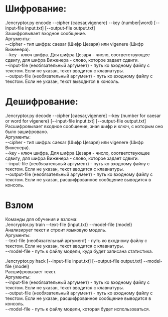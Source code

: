 # Шифрование:  
./encryptor.py encode --cipher {caesar,vigenere} --key {number|word} [--input-file input.txt] [--output-file output.txt]  
Зашифровывает входное сообщение.  
Аргументы:  
--cipher - тип шифра: caesar (Шифр Цезаря) или vigenere (Шифр Виженера).  
--key - ключ шифра. Для шифра Цезаря - число, соответствующее сдвигу, для шифра Виженера - слово, которое задает сдвиги.  
--input-file (необязательный аргумент) - путь ко входному файлу с текстом. Если не указан, текст вводится с клавиатуры.  
--output-file (необязательный аргумент) - путь ко входному файлу с текстом. Если не указан, текст выводится в консоль.  

# Дешифрование:    
./encryptor.py decode --cipher [caesar,vigenere] --key {number for caesar or word for vigenere} [--input-file input.txt] [--output-file output.txt]  
Расшифровывает входное сообщение, зная шифр и ключ, с которым оно было зашифровано.  
Аргументы:  
--cipher - тип шифра: caesar (Шифр Цезаря) или vigenere (Шифр Виженера).  
--key - ключ шифра. Для шифра Цезаря - число, соответствующее сдвигу, для шифра Виженера - слово, которое задает сдвиги.  
--input-file (необязательный аргумент) - путь ко входному файлу с текстом. Если не указан, текст вводится с клавиатуры.  
--output-file (необязательный аргумент) - путь ко входному файлу с текстом. Если не указан, расшифрованное сообщение выводится в консоль.  
# Взлом
Команды для обучения и взлома:  
./encryptor.py train --text-file {input.txt} --model-file {model}  
Анализирует текст и строит языковую модель.  
Аргументы:  
--text-file (необязательный аргумент) - путь ко входному файлу с текстом. Если не указан, текст вводится с клавиатуры.  
--model-file - путь к файлу модели, куда будет записана статистика.  

./encryptor.py hack [--input-file input.txt] [--output-file output.txt] --model-file {model}  
Расшифровывает текст.  
Аргументы:  
--input-file (необязательный аргумент) - путь ко входному файлу с текстом. Если не указан, текст вводится с клавиатуры.  
--output-file (необязательный аргумент) - путь ко входному файлу с текстом. Если не указан, расшифрованное сообщение выводится в консоль.  
--model-file - путь к файлу модели, которая будет использоваться.  

